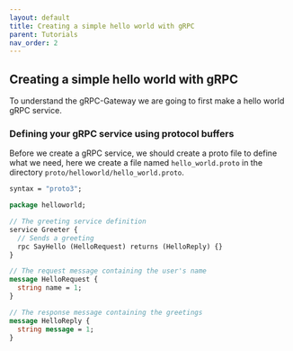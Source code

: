 ```yaml
---
layout: default
title: Creating a simple hello world with gRPC
parent: Tutorials
nav_order: 2
---
```


## Creating a simple hello world with gRPC

To understand the gRPC-Gateway we are going to first make a hello world gRPC service.

### Defining your gRPC service using protocol buffers

Before we create a gRPC service, we should create a proto file to define what we need, here we create a file named `hello_world.proto` in the directory `proto/helloworld/hello_world.proto`.

```proto
syntax = "proto3";

package helloworld;

// The greeting service definition
service Greeter {
  // Sends a greeting
  rpc SayHello (HelloRequest) returns (HelloReply) {}
}

// The request message containing the user's name
message HelloRequest {
  string name = 1;
}

// The response message containing the greetings
message HelloReply {
  string message = 1;
}
```
